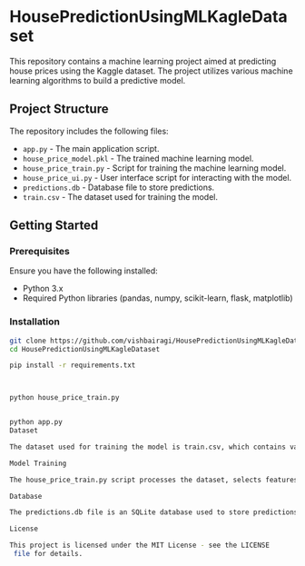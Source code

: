 # HousePredictionUsingMLKagleDataset

This repository contains a machine learning project aimed at predicting house prices using the Kaggle dataset. The project utilizes various machine learning algorithms to build a predictive model.

## Project Structure

The repository includes the following files:

- `app.py` - The main application script.
- `house_price_model.pkl` - The trained machine learning model.
- `house_price_train.py` - Script for training the machine learning model.
- `house_price_ui.py` - User interface script for interacting with the model.
- `predictions.db` - Database file to store predictions.
- `train.csv` - The dataset used for training the model.

## Getting Started

### Prerequisites

Ensure you have the following installed:

- Python 3.x
- Required Python libraries (pandas, numpy, scikit-learn, flask, matplotlib)

### Installation


```bash
git clone https://github.com/vishbairagi/HousePredictionUsingMLKagleDataset.git
cd HousePredictionUsingMLKagleDataset

pip install -r requirements.txt



python house_price_train.py


python app.py
Dataset

The dataset used for training the model is train.csv, which contains various features related to house properties. Ensure the dataset is in the same directory as the scripts.

Model Training

The house_price_train.py script processes the dataset, selects features, and trains a predictive model using scikit-learn.

Database

The predictions.db file is an SQLite database used to store predictions made by the model. This allows tracking and analyzing past predictions.

License

This project is licensed under the MIT License - see the LICENSE
 file for details.
